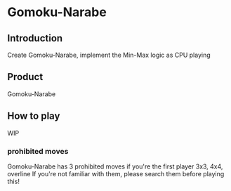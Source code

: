 # Gomoku-Narabe

## Introduction
Create Gomoku-Narabe, implement the Min-Max logic as CPU playing

## Product
Gomoku-Narabe

## How to play
WIP

### prohibited moves
Gomoku-Narabe has 3 prohibited moves if you're the first player
3x3, 4x4, overline
If you're not familiar with them, please search them before playing this!
